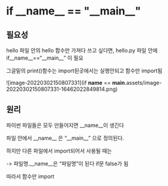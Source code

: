 # if \_\_name\_\_ == "\_\_main\_\_"

## 필요성

hello 파일 안의 hello 함수만 가져다 쓰고 싶다면, hello.py 파일 안에 if\_\_name\_\_==“\_\_main\_\_” 이 필요

그글밑의 print()함수는 import된곳에서는 실행안되고 함수만 import됨

![image-20220302150807331](if __name__ == __main__.assets/image-20220302150807331-16462022849814.png)



## 원리

파이썬 파일들은 모두 만들어지면 \_\_name\_\_이 생긴다 

파일 안에서 \_\_name\_\_ 은 “\_\_main\_\_” 으로 정의된다. 

하지만 다른 파일에서 import되어서 사용될 때는

 -> 파일명.\_\_name\_\_은 “파일명”이 된다 if문 false가 됨 

따라서 함수만 import